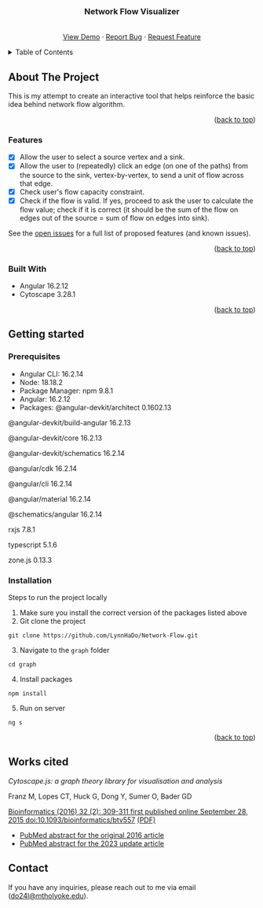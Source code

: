<div id="top"></div>

<!-- PROJECT SHIELDS -->
<!--
*** I'm using markdown "reference style" links for readability.
*** Reference links are enclosed in brackets [ ] instead of parentheses ( ).
*** See the bottom of this document for the declaration of the reference variables
*** for contributors-url, forks-url, etc. This is an optional, concise syntax you may use.
*** https://www.markdownguide.org/basic-syntax/#reference-style-links
-->


<!-- PROJECT LOGO -->
<br />
<div align="center">

<h3 align="center">Network Flow Visualizer</h3>

  <p align="center">
    <br />
    <a href="#">View Demo</a>
    ·
    <a href="https://github.com/LynnHaDo/Network-Flow/issues">Report Bug</a>
    ·
    <a href="https://github.com/LynnHaDo/Network-Flow/issues">Request Feature</a>
  </p>
</div>

<!-- TABLE OF CONTENTS -->
<details>
  <summary>Table of Contents</summary>
  <ol>
    <li>
      <a href="#about-the-project">About The Project</a>
      <ul>
        <li><a href="#features">Features</a></li>
        <li><a href="#built-with">Built With</a></li>
      </ul>
    </li>
    <li>
      <a href="#getting-started">Getting started</a>
      <ul>
        <li><a href="#prerequisites">Prerequisites</a></li>
        <li><a href="#installation">Installation</a></li>
      </ul>
    </li>
    <li><a href="#works-cited">Works Cited</a></li>
    <li><a href="#contact">Contact</a></li>
  </ol>
</details>

<!-- ABOUT THE PROJECT -->
## About The Project

This is my attempt to create an interactive tool that helps reinforce the basic idea behind network flow algorithm.

<p align="right">(<a href="#top">back to top</a>)</p>

### Features

- [x] Allow the user to select a source vertex and a sink.
- [x] Allow the user to (repeatedly) click an edge (on one of the paths) from the source to the sink, vertex-by-vertex, to send a unit of flow across that edge. 
- [x] Check user's flow capacity constraint.
- [x] Check if the flow is valid. If yes, proceed to ask the user to calculate the flow value; check if it is correct (it should be the sum of the flow on edges out of the source = sum of flow on edges into sink).

See the [open issues](https://github.com/LynnHaDo/Network-Flow/issues) for a full list of proposed features (and known issues).

<p align="right">(<a href="#top">back to top</a>)</p>

### Built With

- Angular 16.2.12
- Cytoscape 3.28.1

<p align="right">(<a href="#top">back to top</a>)</p>

<!-- GETTING STARTED -->
## Getting started

### Prerequisites

- Angular CLI: 16.2.14
- Node: 18.18.2
- Package Manager: npm 9.8.1
- Angular: 16.2.12
- Packages:
@angular-devkit/architect       0.1602.13

@angular-devkit/build-angular   16.2.13

@angular-devkit/core            16.2.13

@angular-devkit/schematics      16.2.14

@angular/cdk                    16.2.14

@angular/cli                    16.2.14

@angular/material               16.2.14

@schematics/angular             16.2.14

rxjs                            7.8.1

typescript                      5.1.6

zone.js                         0.13.3

### Installation

Steps to run the project locally

1. Make sure you install the correct version of the packages listed above
2. Git clone the project

```
git clone https://github.com/LynnHaDo/Network-Flow.git
```

3. Navigate to the `graph` folder

```
cd graph
```

4. Install packages

```
npm install
```

5. Run on server

```
ng s
```

<p align="right">(<a href="#top">back to top</a>)</p>

## Works cited

*Cytoscape.js: a graph theory library for visualisation and analysis*

Franz M, Lopes CT, Huck G, Dong Y, Sumer O, Bader GD

[Bioinformatics (2016) 32 (2): 309-311 first published online September 28, 2015 doi:10.1093/bioinformatics/btv557](https://bioinformatics.oxfordjournals.org/content/32/2/309) [(PDF)](http://bioinformatics.oxfordjournals.org/content/32/2/309.full.pdf)

- [PubMed abstract for the original 2016 article](http://www.ncbi.nlm.nih.gov/pubmed/26415722)
- [PubMed abstract for the 2023 update article](https://pubmed.ncbi.nlm.nih.gov/36645249)

## Contact

If you have any inquiries, please reach out to me via email (do24l@mtholyoke.edu).



